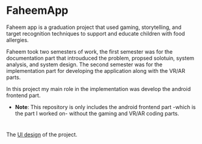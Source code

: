 # FaheemApp
Faheem app is a graduation project that used gaming, storytelling, and target recognition techniques to support and educate children with food allergies. 

Faheem took two semesters of work, the first semester was for the documentation part that introuduced the problem, propsed solotuin, system analysis, and system design. The second semester was for the implementation part for developing the application along with the VR/AR parts.

In this project my main role in the implementation was develop the android frontend part.
* **Note**: This repository is only includes the android frontend part -which is the part I worked on- without the gaming and VR/AR coding parts.
#
The [UI design](https://www.figma.com/file/YJr5f8Fb7Vylqpnqhd3mPu/Application-UI?node-id=0%3A1) of the project.
